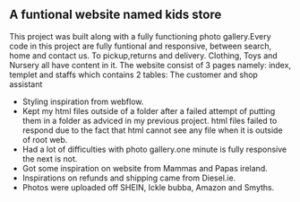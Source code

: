 ## A funtional website named kids store  

This project was built along with a fully functioning photo gallery.Every code in this project are fully funtional and responsive, between search, home and contact us. To pickup,returns and delivery. Clothing, Toys and Nursery all have content in it. The website consist of 3 pages namely: index, templet and staffs which contains 2 tables: The customer and shop assistant

* Styling inspiration from webflow. 
* Kept my html files outside of a folder after a failed attempt of putting them in a folder as adviced in my previous project. html files failed to respond due to the fact that html cannot see any file when it is outside of root web.
* Had a lot of difficulties with photo gallery.one minute is fully responsive the next is not.
* Got some inspiration on website from Mammas and Papas ireland.
* Inspirations on refunds and shipping came from Diesel.ie.
* Photos were uploaded off SHEIN, Ickle bubba, Amazon and Smyths.